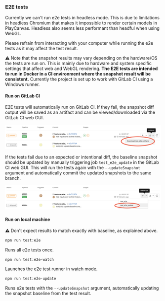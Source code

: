 ### E2E tests

Currently we can't run e2e tests in headless mode. This is due to limitations in headless Chromium that makes it
impossible to render certain models in PlayCanvas. Headless also seems less performant than headful when using WebGL.

Please refrain from interacting with your computer while running the e2e tests as it may affect the test result.

⚠️ Note that the snapshot results may vary depending on the hardware/OS the tests are run on. This is mainly due to
hardware and system specific settings that affect web and WebGL rendering.
**The E2E tests are intended to run in Docker in a CI environment where the snapshot result will be consistent.**
Currently the project is set up to work with GitLab CI using a Windows runner.

#### Run on GitLab CI

E2E tests will automatically run on GitLab CI. If they fail, the snapshot diff output will be saved as an artifact and
can be viewed/downloaded via the GitLab CI web GUI.

![E2E fail artifacts](e2e_test_artifacts.png "E2E fail artifacts")

If the tests fail due to an expected or intentional diff, the baseline snapshot should be updated by manually triggering
job `test_e2e_update` in the GitLab CI web GUI. This will run the tests again with the `--updateSnapshot` argument and
automatically commit the updated snapshots to the same branch.

![E2E update job](e2e_test_update.png "E2E update job")

#### Run on local machine

⚠️ Don't expect results to match exactly with baseline, as explained above.

```bash
npm run test:e2e
```

Runs all e2e tests once.

```bash
npm run test:e2e-watch
```

Launches the e2e test runner in watch mode.

```bash
npm run test:e2e-update
```

Runs e2e tests with the `--updateSnapshot` argument, automatically updating the snapshot baseline from the test result.
